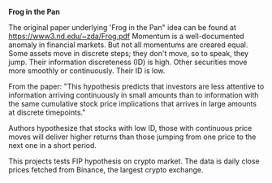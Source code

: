 **Frog in the Pan**


The original paper underlying 'Frog in the Pan" idea can be found at https://www3.nd.edu/~zda/Frog.pdf
Momentum is a well-documented anomaly in financial markets. But not all momentums are creared equal. Some assets move in discrete steps; they don't move, so to speak, they jump. Their information discreteness (ID) is high. Other securities move 
more smoothly or continuously. Their ID is low. 

From the paper: 
"This hypothesis predicts that investors are less attentive to information arriving continuously in small amounts than to information with the same cumulative stock price implications that arrives in large amounts at discrete timepoints."

Authors hypothesize that stocks with low ID, those with continuous price moves will deliver higher returns than those jumping from one price to the next one in a short period.

This projects tests FIP hypothesis on crypto market. The data is daily close prices fetched from Binance, the largest crypto exchange. 
